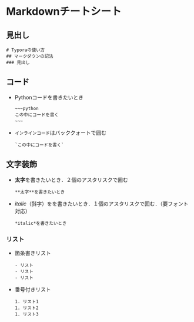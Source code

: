 # Markdownチートシート

## 見出し

~~~text
# Typoraの使い方
## マークダウンの記法
### 見出し
~~~

## コード

- Pythonコードを書きたいとき

  ~~~
  ~~~python
  この中にコードを書く
  ~~~　
  ~~~
 

- `インラインコード`はバッククォートで囲む

  ~~~text
  `この中にコードを書く`
  ~~~



## 文字装飾

- **太字**を書きたいとき．２個のアスタリスクで囲む

  ~~~text
  **太字**を書きたいとき
  ~~~

- *italic*（斜字）をを書きたいとき．１個のアスタリスクで囲む．（要フォント対応）

  ~~~text
  *italic*を書きたいとき
  ~~~

### リスト

- 箇条書きリスト

  ~~~text
  - リスト
  - リスト
  - リスト
  ~~~

- 番号付きリスト

  ~~~text
  1. リスト1
  1. リスト2
  1. リスト3
  ~~~
  
